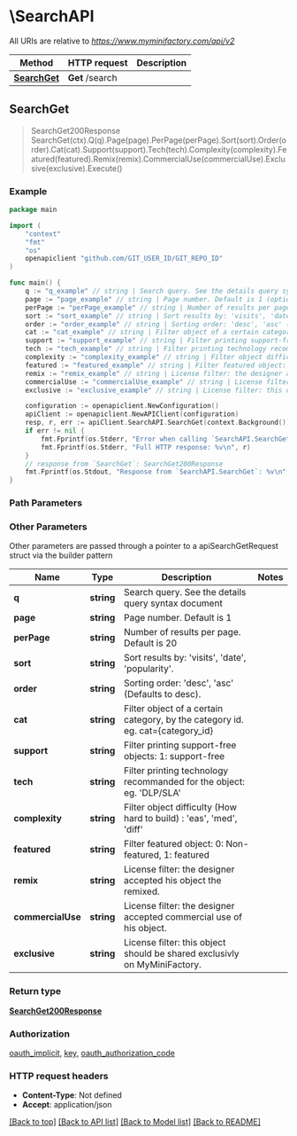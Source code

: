 # \SearchAPI

All URIs are relative to *https://www.myminifactory.com/api/v2*

Method | HTTP request | Description
------------- | ------------- | -------------
[**SearchGet**](SearchAPI.md#SearchGet) | **Get** /search | 



## SearchGet

> SearchGet200Response SearchGet(ctx).Q(q).Page(page).PerPage(perPage).Sort(sort).Order(order).Cat(cat).Support(support).Tech(tech).Complexity(complexity).Featured(featured).Remix(remix).CommercialUse(commercialUse).Exclusive(exclusive).Execute()





### Example

```go
package main

import (
	"context"
	"fmt"
	"os"
	openapiclient "github.com/GIT_USER_ID/GIT_REPO_ID"
)

func main() {
	q := "q_example" // string | Search query. See the details query syntax document
	page := "page_example" // string | Page number. Default is 1 (optional)
	perPage := "perPage_example" // string | Number of results per page. Default is 20 (optional)
	sort := "sort_example" // string | Sort results by: 'visits', 'date', 'popularity'. (optional)
	order := "order_example" // string | Sorting order: 'desc', 'asc' (Defaults to desc). (optional)
	cat := "cat_example" // string | Filter object of a certain category, by the category id. eg. cat={category_id} (optional)
	support := "support_example" // string | Filter printing support-free objects: 1: support-free (optional)
	tech := "tech_example" // string | Filter printing technology recommanded for the object: eg. 'DLP/SLA' (optional)
	complexity := "complexity_example" // string | Filter object difficulty (How hard to build) : 'eas', 'med', 'diff' (optional)
	featured := "featured_example" // string | Filter featured object: 0: Non-featured, 1: featured (optional)
	remix := "remix_example" // string | License filter: the designer accepted his object the remixed. (optional)
	commercialUse := "commercialUse_example" // string | License filter: the designer accepted commercial use of his object. (optional)
	exclusive := "exclusive_example" // string | License filter: this object should be shared exclusivly on MyMiniFactory. (optional)

	configuration := openapiclient.NewConfiguration()
	apiClient := openapiclient.NewAPIClient(configuration)
	resp, r, err := apiClient.SearchAPI.SearchGet(context.Background()).Q(q).Page(page).PerPage(perPage).Sort(sort).Order(order).Cat(cat).Support(support).Tech(tech).Complexity(complexity).Featured(featured).Remix(remix).CommercialUse(commercialUse).Exclusive(exclusive).Execute()
	if err != nil {
		fmt.Fprintf(os.Stderr, "Error when calling `SearchAPI.SearchGet``: %v\n", err)
		fmt.Fprintf(os.Stderr, "Full HTTP response: %v\n", r)
	}
	// response from `SearchGet`: SearchGet200Response
	fmt.Fprintf(os.Stdout, "Response from `SearchAPI.SearchGet`: %v\n", resp)
}
```

### Path Parameters



### Other Parameters

Other parameters are passed through a pointer to a apiSearchGetRequest struct via the builder pattern


Name | Type | Description  | Notes
------------- | ------------- | ------------- | -------------
 **q** | **string** | Search query. See the details query syntax document | 
 **page** | **string** | Page number. Default is 1 | 
 **perPage** | **string** | Number of results per page. Default is 20 | 
 **sort** | **string** | Sort results by: &#39;visits&#39;, &#39;date&#39;, &#39;popularity&#39;. | 
 **order** | **string** | Sorting order: &#39;desc&#39;, &#39;asc&#39; (Defaults to desc). | 
 **cat** | **string** | Filter object of a certain category, by the category id. eg. cat&#x3D;{category_id} | 
 **support** | **string** | Filter printing support-free objects: 1: support-free | 
 **tech** | **string** | Filter printing technology recommanded for the object: eg. &#39;DLP/SLA&#39; | 
 **complexity** | **string** | Filter object difficulty (How hard to build) : &#39;eas&#39;, &#39;med&#39;, &#39;diff&#39; | 
 **featured** | **string** | Filter featured object: 0: Non-featured, 1: featured | 
 **remix** | **string** | License filter: the designer accepted his object the remixed. | 
 **commercialUse** | **string** | License filter: the designer accepted commercial use of his object. | 
 **exclusive** | **string** | License filter: this object should be shared exclusivly on MyMiniFactory. | 

### Return type

[**SearchGet200Response**](SearchGet200Response.md)

### Authorization

[oauth_implicit](../README.md#oauth_implicit), [key](../README.md#key), [oauth_authorization_code](../README.md#oauth_authorization_code)

### HTTP request headers

- **Content-Type**: Not defined
- **Accept**: application/json

[[Back to top]](#) [[Back to API list]](../README.md#documentation-for-api-endpoints)
[[Back to Model list]](../README.md#documentation-for-models)
[[Back to README]](../README.md)


